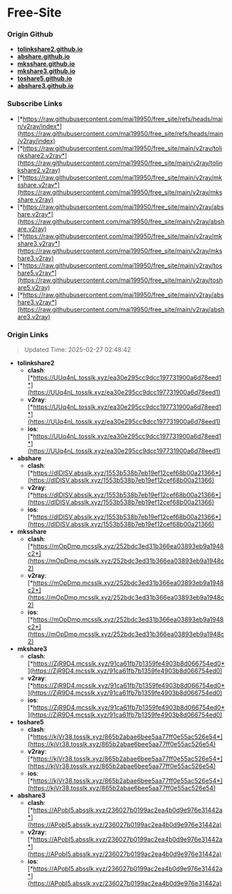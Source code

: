 # Free-Site

### Origin Github

- [**tolinkshare2.github.io**](https://github.com/tolinkshare2/tolinkshare2.github.io)
- [**abshare.github.io**](https://github.com/abshare/abshare.github.io)
- [**mksshare.github.io**](https://github.com/mksshare/mksshare.github.io)
- [**mkshare3.github.io**](https://github.com/mkshare3/mkshare3.github.io)
- [**toshare5.github.io**](https://github.com/toshare5/toshare5.github.io)
- [**abshare3.github.io**](https://github.com/abshare3/abshare3.github.io)

### Subscribe Links

- [*https://raw.githubusercontent.com/mai19950/free_site/refs/heads/main/v2ray/index*](https://raw.githubusercontent.com/mai19950/free_site/refs/heads/main/v2ray/index)
- [*https://raw.githubusercontent.com/mai19950/free_site/main/v2ray/tolinkshare2.v2ray*](https://raw.githubusercontent.com/mai19950/free_site/main/v2ray/tolinkshare2.v2ray)
- [*https://raw.githubusercontent.com/mai19950/free_site/main/v2ray/mksshare.v2ray*](https://raw.githubusercontent.com/mai19950/free_site/main/v2ray/mksshare.v2ray)
- [*https://raw.githubusercontent.com/mai19950/free_site/main/v2ray/abshare.v2ray*](https://raw.githubusercontent.com/mai19950/free_site/main/v2ray/abshare.v2ray)
- [*https://raw.githubusercontent.com/mai19950/free_site/main/v2ray/mkshare3.v2ray*](https://raw.githubusercontent.com/mai19950/free_site/main/v2ray/mkshare3.v2ray)
- [*https://raw.githubusercontent.com/mai19950/free_site/main/v2ray/toshare5.v2ray*](https://raw.githubusercontent.com/mai19950/free_site/main/v2ray/toshare5.v2ray)
- [*https://raw.githubusercontent.com/mai19950/free_site/main/v2ray/abshare3.v2ray*](https://raw.githubusercontent.com/mai19950/free_site/main/v2ray/abshare3.v2ray)

### Origin Links

> Updated Time: 2025-02-27 02:48:42

- **tolinkshare2**
  - **clash**: [*https://UUq4nL.tosslk.xyz/ea30e295cc9dcc197731900a6d78eed1*](https://UUq4nL.tosslk.xyz/ea30e295cc9dcc197731900a6d78eed1)
  - **v2ray**: [*https://UUq4nL.tosslk.xyz/ea30e295cc9dcc197731900a6d78eed1*](https://UUq4nL.tosslk.xyz/ea30e295cc9dcc197731900a6d78eed1)
  - **ios**: [*https://UUq4nL.tosslk.xyz/ea30e295cc9dcc197731900a6d78eed1*](https://UUq4nL.tosslk.xyz/ea30e295cc9dcc197731900a6d78eed1)
- **abshare**
  - **clash**: [*https://dIDlSV.absslk.xyz/1553b538b7eb19ef12cef68b00a21366*](https://dIDlSV.absslk.xyz/1553b538b7eb19ef12cef68b00a21366)
  - **v2ray**: [*https://dIDlSV.absslk.xyz/1553b538b7eb19ef12cef68b00a21366*](https://dIDlSV.absslk.xyz/1553b538b7eb19ef12cef68b00a21366)
  - **ios**: [*https://dIDlSV.absslk.xyz/1553b538b7eb19ef12cef68b00a21366*](https://dIDlSV.absslk.xyz/1553b538b7eb19ef12cef68b00a21366)
- **mksshare**
  - **clash**: [*https://mOpDmp.mcsslk.xyz/252bdc3ed31b366ea03893eb9a1948c2*](https://mOpDmp.mcsslk.xyz/252bdc3ed31b366ea03893eb9a1948c2)
  - **v2ray**: [*https://mOpDmp.mcsslk.xyz/252bdc3ed31b366ea03893eb9a1948c2*](https://mOpDmp.mcsslk.xyz/252bdc3ed31b366ea03893eb9a1948c2)
  - **ios**: [*https://mOpDmp.mcsslk.xyz/252bdc3ed31b366ea03893eb9a1948c2*](https://mOpDmp.mcsslk.xyz/252bdc3ed31b366ea03893eb9a1948c2)
- **mkshare3**
  - **clash**: [*https://ZjR9D4.mcsslk.xyz/91ca61fb7b1359fe4903b8d066754ed0*](https://ZjR9D4.mcsslk.xyz/91ca61fb7b1359fe4903b8d066754ed0)
  - **v2ray**: [*https://ZjR9D4.mcsslk.xyz/91ca61fb7b1359fe4903b8d066754ed0*](https://ZjR9D4.mcsslk.xyz/91ca61fb7b1359fe4903b8d066754ed0)
  - **ios**: [*https://ZjR9D4.mcsslk.xyz/91ca61fb7b1359fe4903b8d066754ed0*](https://ZjR9D4.mcsslk.xyz/91ca61fb7b1359fe4903b8d066754ed0)
- **toshare5**
  - **clash**: [*https://kjVr38.tosslk.xyz/865b2abae6bee5aa77ff0e55ac526e54*](https://kjVr38.tosslk.xyz/865b2abae6bee5aa77ff0e55ac526e54)
  - **v2ray**: [*https://kjVr38.tosslk.xyz/865b2abae6bee5aa77ff0e55ac526e54*](https://kjVr38.tosslk.xyz/865b2abae6bee5aa77ff0e55ac526e54)
  - **ios**: [*https://kjVr38.tosslk.xyz/865b2abae6bee5aa77ff0e55ac526e54*](https://kjVr38.tosslk.xyz/865b2abae6bee5aa77ff0e55ac526e54)
- **abshare3**
  - **clash**: [*https://APobI5.absslk.xyz/236027b0199ac2ea4b0d9e976e31442a*](https://APobI5.absslk.xyz/236027b0199ac2ea4b0d9e976e31442a)
  - **v2ray**: [*https://APobI5.absslk.xyz/236027b0199ac2ea4b0d9e976e31442a*](https://APobI5.absslk.xyz/236027b0199ac2ea4b0d9e976e31442a)
  - **ios**: [*https://APobI5.absslk.xyz/236027b0199ac2ea4b0d9e976e31442a*](https://APobI5.absslk.xyz/236027b0199ac2ea4b0d9e976e31442a)
